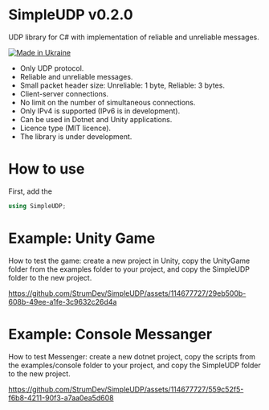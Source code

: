# SimpleUDP v0.2.0

UDP library for C# with implementation of reliable and unreliable messages.

[![Made in Ukraine](https://img.shields.io/badge/made_in-ukraine-ffd700.svg?labelColor=0057b7)](https://stand-with-ukraine.pp.ua)

* Only UDP protocol.
* Reliable and unreliable messages.
* Small packet header size: Unreliable: 1 byte, Reliable: 3 bytes.
* Client-server connections.
* No limit on the number of simultaneous connections.
* Only IPv4 is supported (IPv6 is in development).
* Can be used in Dotnet and Unity applications.
* Licence type (MIT licence).
* The library is under development.

# How to use

First, add the 
```csharp 
using SimpleUDP;
```

# Example: Unity Game

How to test the game: create a new project in Unity, copy the UnityGame folder from the examples folder to your project, and copy the SimpleUDP folder to the new project.

https://github.com/StrumDev/SimpleUDP/assets/114677727/29eb500b-608b-49ee-a1fe-3c9632c26d4a

# Example: Console Messanger

How to test Messenger: create a new dotnet project, copy the scripts from the examples/console folder to your project, and copy the SimpleUDP folder to the new project.

https://github.com/StrumDev/SimpleUDP/assets/114677727/559c52f5-f6b8-4211-90f3-a7aa0ea5d608
